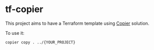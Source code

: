 # tf-copier

This project aims to have a Terraform template using [Copier](https://copier.readthedocs.io/en/stable/) solution.

To use it:

```bash
copier copy . ../{YOUR_PROJECT}
```
